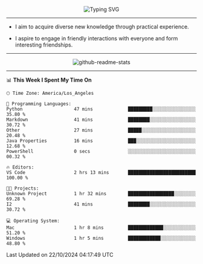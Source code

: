 <p align="center">
  <img src="https://readme-typing-svg.demolab.com?font=Fira+Code&weight=500&size=32&duration=2500&pause=1600&center=true&vCenter=true&random=false&width=1024&height=64&lines=Hi+there+%F0%9F%91%8B;I'm+delighted+you+could+make+it+here+%F0%9F%8E%89;I'm+Harry%2C+a+college+student+still+finding+my+way" alt="Typing SVG" />
</p>


---


- I aim to acquire diverse new knowledge through practical experience.

- I aspire to engage in friendly interactions with everyone and form interesting friendships.


---


<p align="center">
  <img src="https://github-readme-stats.vercel.app/api?username=Harry-Jing&show_icons=true" alt="github-readme-stats"/>
</p>


---

<!--START_SECTION:waka-->
📊 **This Week I Spent My Time On** 

```text
🕑︎ Time Zone: America/Los_Angeles

💬 Programming Languages: 
Python                   47 mins             █████████░░░░░░░░░░░░░░░░   35.80 % 
Markdown                 41 mins             ████████░░░░░░░░░░░░░░░░░   30.72 % 
Other                    27 mins             █████░░░░░░░░░░░░░░░░░░░░   20.48 % 
Java Properties          16 mins             ███░░░░░░░░░░░░░░░░░░░░░░   12.68 % 
PowerShell               0 secs              ░░░░░░░░░░░░░░░░░░░░░░░░░   00.32 % 

🔥 Editors: 
VS Code                  2 hrs 13 mins       █████████████████████████   100.00 % 

🐱‍💻 Projects: 
Unknown Project          1 hr 32 mins        █████████████████░░░░░░░░   69.28 % 
I2                       41 mins             ████████░░░░░░░░░░░░░░░░░   30.72 % 

💻 Operating System: 
Mac                      1 hr 8 mins         █████████████░░░░░░░░░░░░   51.20 % 
Windows                  1 hr 5 mins         ████████████░░░░░░░░░░░░░   48.80 % 
```


 Last Updated on 22/10/2024 04:17:49 UTC
<!--END_SECTION:waka-->
